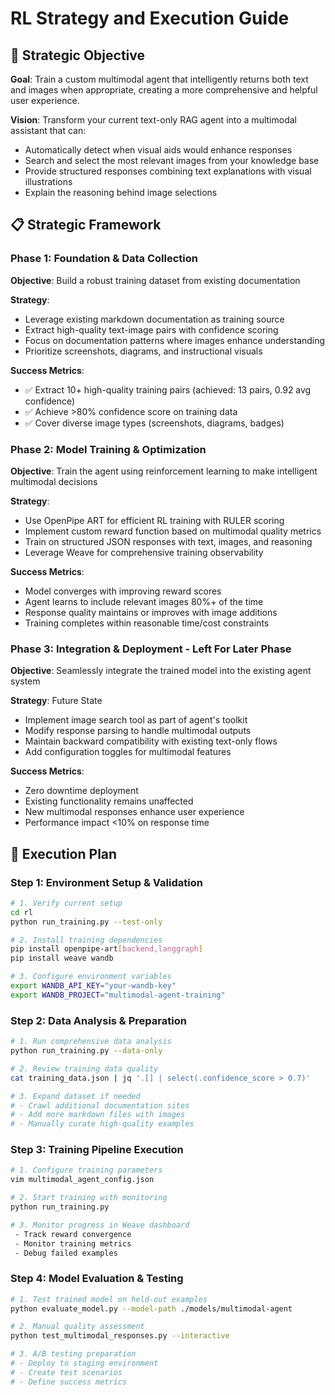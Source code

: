 # RL Strategy and Execution Guide

## 🎯 Strategic Objective

**Goal**: Train a custom multimodal agent that intelligently returns both text and images when appropriate, creating a more comprehensive and helpful user experience.

**Vision**: Transform your current text-only RAG agent into a multimodal assistant that can:
- Automatically detect when visual aids would enhance responses
- Search and select the most relevant images from your knowledge base
- Provide structured responses combining text explanations with visual illustrations
- Explain the reasoning behind image selections

## 📋 Strategic Framework

### Phase 1: Foundation & Data Collection
**Objective**: Build a robust training dataset from existing documentation

**Strategy**:
- Leverage existing markdown documentation as training source
- Extract high-quality text-image pairs with confidence scoring
- Focus on documentation patterns where images enhance understanding
- Prioritize screenshots, diagrams, and instructional visuals

**Success Metrics**:
- ✅ Extract 10+ high-quality training pairs (achieved: 13 pairs, 0.92 avg confidence)
- ✅ Achieve >80% confidence score on training data
- ✅ Cover diverse image types (screenshots, diagrams, badges)

### Phase 2: Model Training & Optimization
**Objective**: Train the agent using reinforcement learning to make intelligent multimodal decisions

**Strategy**:
- Use OpenPipe ART for efficient RL training with RULER scoring
- Implement custom reward function based on multimodal quality metrics
- Train on structured JSON responses with text, images, and reasoning
- Leverage Weave for comprehensive training observability

**Success Metrics**:
- Model converges with improving reward scores
- Agent learns to include relevant images 80%+ of the time
- Response quality maintains or improves with image additions
- Training completes within reasonable time/cost constraints

### Phase 3: Integration & Deployment - Left For Later Phase
**Objective**: Seamlessly integrate the trained model into the existing agent system

**Strategy**: Future State
- Implement image search tool as part of agent's toolkit
- Modify response parsing to handle multimodal outputs
- Maintain backward compatibility with existing text-only flows
- Add configuration toggles for multimodal features

**Success Metrics**:
- Zero downtime deployment
- Existing functionality remains unaffected
- New multimodal responses enhance user experience
- Performance impact <10% on response time

## 🚀 Execution Plan

### Step 1: Environment Setup & Validation
```bash
# 1. Verify current setup
cd rl
python run_training.py --test-only

# 2. Install training dependencies
pip install openpipe-art[backend,langgraph]
pip install weave wandb

# 3. Configure environment variables
export WANDB_API_KEY="your-wandb-key"
export WANDB_PROJECT="multimodal-agent-training"
```


### Step 2: Data Analysis & Preparation
```bash
# 1. Run comprehensive data analysis
python run_training.py --data-only

# 2. Review training data quality
cat training_data.json | jq '.[] | select(.confidence_score > 0.7)'

# 3. Expand dataset if needed
# - Crawl additional documentation sites
# - Add more markdown files with images
# - Manually curate high-quality examples
```

### Step 3: Training Pipeline Execution
```bash
# 1. Configure training parameters
vim multimodal_agent_config.json

# 2. Start training with monitoring
python run_training.py

# 3. Monitor progress in Weave dashboard
 - Track reward convergence
 - Monitor training metrics
 - Debug failed examples
```

### Step 4: Model Evaluation & Testing
```bash
# 1. Test trained model on held-out examples
python evaluate_model.py --model-path ./models/multimodal-agent

# 2. Manual quality assessment
python test_multimodal_responses.py --interactive

# 3. A/B testing preparation
# - Deploy to staging environment
# - Create test scenarios
# - Define success metrics
```

